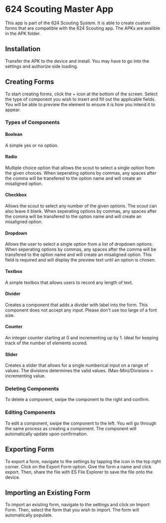 # 624 Scouting Master App
This app is part of the 624 Scouting System. It is able to create custom forms that are compatible with the 624 Scouting app. The APKs are avalible in the APK folder.

## Installation
Transfer the APK to the device and install. You may have to go into the settings and authorize side loading.

## Creating Forms
To start creating forms, click the + icon at the bottom of the screen. Select the type of component you wish to insert and fill out the applicable fields. You will be able to preview the element to ensure it is how you intend it to appear.

### Types of Components

#### Boolean
A simple yes or no option.

#### Radio
Multiple choice option that allows the scout to select a single option from the given choices. When seperating options by commas, any spaces after the comma will be transfered to the option name and will create an misaligned option.

#### Checkbox
Allows the scout to select any number of the given options. The scout can also leave it blank. When seperating options by commas, any spaces after the comma will be transfered to the option name and will create an misaligned option.

#### Dropdown
Allows the user to select a single option from a list of dropdown options. When seperating options by commas, any spaces after the comma will be transfered to the option name and will create an misaligned option. This field is required and will display the preview text until an option is chosen.

#### Textbox
A simple textbox that allows users to record any length of text.

#### Divider
Creates a component that adds a divider with label into the form. This component does not accept any input. Please don't use too large of a font size.

#### Counter
An integer counter starting at 0 and incrementing up by 1. Ideal for keeping track of the number of elements scored.

#### Slider
Creates a slider that allows for a single numberical input on a range of values. The divisions determines the valid values. (Max-Min)/Divisions = incrementing value.

### Deleting Components
To delete a component, swipe the component to the right and confirm.

### Editing Components
To edit a component, swipe the component to the left. You will go through the same process as creating a component. The component will automatically update upon confirmation.

## Exporting Form
To export a form, navigate to the settings by tapping the icon in the top right corner. Click on the Export Form option. Give the form a name and click export. Then, share the file with ES File Explorer to save the file onto the device.

## Importing an Existing Form
To import an existing form, navigate to the settings and click on Import Form. Then, select the form that you wish to import. The form will automatically populate.
